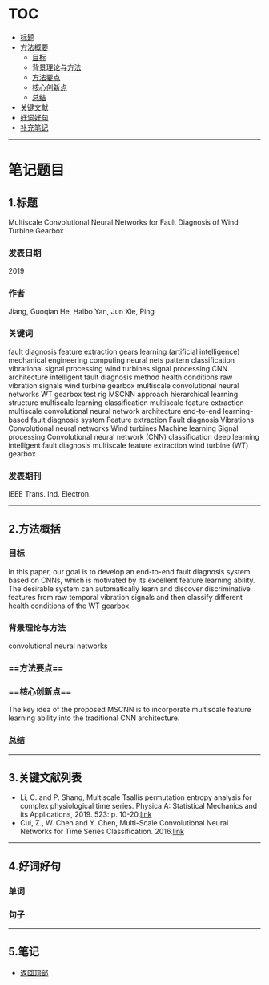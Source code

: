 
# TOC
- [标题](#1标题)
- [方法概要](#2方法概括)
  - [目标](#目标)
  - [背景理论与方法](#背景理论与方法)
  - [方法要点](#方法要点)
  - [核心创新点](#核心创新点)
  - [总结](#总结)
- [关键文献](#3关键文献列表)
- [好词好句](#4好词好句)
- [补充笔记](#5笔记)

---

#  笔记题目
## 1.标题
Multiscale Convolutional Neural Networks for Fault Diagnosis of Wind Turbine Gearbox
### 发表日期
2019

### 作者
Jiang, Guoqian
He, Haibo
Yan, Jun
Xie, Ping
### 关键词
fault diagnosis
feature extraction
gears
learning (artificial intelligence)
mechanical engineering computing
neural nets
pattern classification
vibrational signal processing
wind turbines
signal processing
CNN architecture
intelligent fault diagnosis method
health conditions
raw vibration signals
wind turbine gearbox
multiscale convolutional neural networks
WT gearbox test rig
MSCNN approach
hierarchical learning structure
multiscale learning
classification
multiscale feature extraction
multiscale convolutional neural network architecture
end-to-end learning-based fault diagnosis system
Feature extraction
Fault diagnosis
Vibrations
Convolutional neural networks
Wind turbines
Machine learning
Signal processing
Convolutional neural network (CNN)
classification
deep learning
intelligent fault diagnosis
multiscale feature extraction
wind turbine (WT) gearbox

### 发表期刊
IEEE Trans. Ind. Electron.

---

## 2.方法概括
### 目标
In this paper, our goal is to develop an end-to-end fault diagnosis system based on CNNs, which is motivated by its excellent feature learning ability. The desirable system can automatically learn and discover discriminative features from raw temporal vibration signals and then classify different health conditions of the WT gearbox.

### 背景理论与方法
convolutional neural networks

### ==方法要点==

### ==核心创新点==
The key idea of the proposed MSCNN is to incorporate multiscale feature learning ability into the traditional CNN architecture.


### 总结



---

## 3.关键文献列表
- Li, C. and P. Shang, Multiscale Tsallis permutation entropy analysis for complex physiological time series. Physica A: Statistical Mechanics and its Applications, 2019. 523: p. 10-20.[link](https://www.sciencedirect.com/science/article/pii/S0378437119300317)
- Cui, Z., W. Chen and Y. Chen, Multi-Scale Convolutional Neural Networks for Time Series Classification. 2016.[link](https://arxiv.org/abs/1603.06995)
---

## 4.好词好句

### 单词


### 句子

---


## 5.笔记


- [返回顶部](#1标题)

